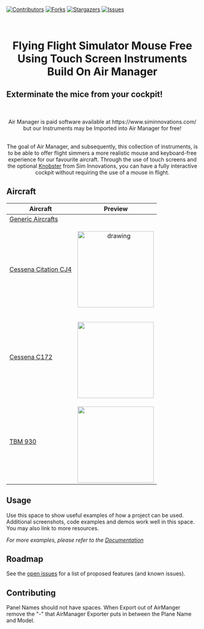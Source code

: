 <!--
*** Thanks for checking out the Best-README-Template. If you have a suggestion
*** that would make this better, please fork the repo and create a pull request
*** or simply open an issue with the tag "enhancement".
*** Thanks again! Now go create something AMAZING! :D
***
***
***
*** To avoid retyping too much info. Do a search and replace for the following:
*** Simstrumentation, Air-Manager, twitter_handle, email, Air-Manager-Instruments, project_description
-->



<!-- PROJECT SHIELDS -->
<!--
*** I'm using markdown "reference style" links for readability.
*** Reference links are enclosed in brackets [ ] instead of parentheses ( ).
*** See the bottom of this document for the declaration of the reference variables
*** for contributors-url, forks-url, etc. This is an optional, concise syntax you may use.
*** https://www.markdownguide.org/basic-syntax/#reference-style-links


  <a href="https://github.com/Simstrumentation/Air-Manager">
    <img src="images/logo.png" alt="Logo" width="80" height="80">
  </a>






-->
[![Contributors][contributors-shield]][contributors-url]
[![Forks][forks-shield]][forks-url]
[![Stargazers][stars-shield]][stars-url]
[![Issues][issues-shield]][issues-url]





<!-- PROJECT LOGO -->
<br />
<p align="center">


  <h1 align="center">Flying Flight Simulator Mouse Free Using Touch Screen Instruments Build On Air Manager</h1>
  <h2>Exterminate the mice from your cockpit!</h2>

  <p align="center">
  <br />  
  <br /> 
  Air Manager is paid software available at https://www.siminnovations.com/ but our Instruments may be Imported into Air Manager for free!
    <br />
   <br /> 
  </p>
</p>
<p align="center">The goal of Air Manager, and subsequently, this collection of instruments, is to be able to offer flight simmers a more realistic mouse and keyboard-free experience for our favourite aircraft. Through the use of touch screens and the optional <a href="https://www.siminnovations.com/hardware/product/57-knobster">Knobster</a> from Sim Innovations, you can have a fully interactive cockpit without requiring the use of a mouse in flight.</p>



<!-- TABLE OF CONTENTS 
<details open="open">
  <summary><h2 style="display: inline-block">Table of Contents</h2></summary>
  <ol>
    <li>
      <a href="#about-the-project">About The Project</a>
      <ul>
        <li><a href="#built-with">Built With</a></li>
      </ul>
    </li>
    <li>
      <a href="#getting-started">Getting Started</a>
      <ul>
        <li><a href="#prerequisites">Prerequisites</a></li>
        <li><a href="#installation">Installation</a></li>
      </ul>
    </li>
    <li><a href="#usage">Usage</a></li>
    <li><a href="#roadmap">Roadmap</a></li>
    <li><a href="#contributing">Contributing</a></li>

  </ol>
</details>

-->

<!-- ABOUT THE PROJECT -->
## Aircraft
Aircraft |  Preview
--------|-------------
[Generic Aircrafts](https://github.com/Simstrumentation/Air-Manager/tree/main/Instruments/Generic/) | <p align="center"></p>
[Cessena Citation CJ4](https://github.com/Simstrumentation/Air-Manager/tree/main/Instruments/Cessena_Citation_CJ4/) | <p align="center"><img src="https://user-images.githubusercontent.com/75218511/133437045-c895881c-5502-4885-94dd-b4fe9b288246.png" alt="drawing" width="200"/></p>
[Cessena C172](https://github.com/Simstrumentation/Air-Manager/tree/main/Instruments/Cessna_C172/) | <p align="center"></p><img src="https://user-images.githubusercontent.com/75218511/133437329-3312c807-dbbf-4a73-b99e-e09678afdc82.png" width="200">
[TBM 930](https://github.com/Simstrumentation/Air-Manager/tree/main/Instruments/TBM_930/) | <p align="center"></p><img src="https://user-images.githubusercontent.com/75218511/133437825-439d90a5-4129-45f0-a48d-a30ea18aefad.png" width="200">




<!-- USAGE EXAMPLES -->
## Usage

Use this space to show useful examples of how a project can be used. Additional screenshots, code examples and demos work well in this space. You may also link to more resources.

_For more examples, please refer to the [Documentation](https://example.com)_



<!-- ROADMAP -->
## Roadmap

See the [open issues](https://github.com/Simstrumentation/Air-Manager/issues) for a list of proposed features (and known issues).



<!-- CONTRIBUTING -->
## Contributing

Panel Names should not have spaces.
When Export out of AirManger remove the "-" that AirManager Exporter puts in between the Plane Name and Model. 











<!-- MARKDOWN LINKS & IMAGES -->
<!-- https://www.markdownguide.org/basic-syntax/#reference-style-links -->
[contributors-shield]: https://img.shields.io/github/contributors/Simstrumentation/Air-Manager.svg?style=for-the-badge
[contributors-url]: https://github.com/Simstrumentation/Air-Manager/graphs/contributors
[forks-shield]: https://img.shields.io/github/forks/Simstrumentation/Air-Manager.svg?style=for-the-badge
[forks-url]: https://github.com/Simstrumentation/Air-Manager/network/members
[stars-shield]: https://img.shields.io/github/stars/Simstrumentation/Air-Manager.svg?style=for-the-badge
[stars-url]: https://github.com/Simstrumentation/Air-Manager/stargazers
[issues-shield]: https://img.shields.io/github/issues/Simstrumentation/Air-Manager.svg?style=for-the-badge
[issues-url]: https://github.com/Simstrumentation/Air-Manager/issues
[license-shield]: https://img.shields.io/github/license/Simstrumentation/Air-Manager.svg?style=for-the-badge
[license-url]: https://github.com/Simstrumentation/Air-Manager/blob/master/LICENSE.txt

